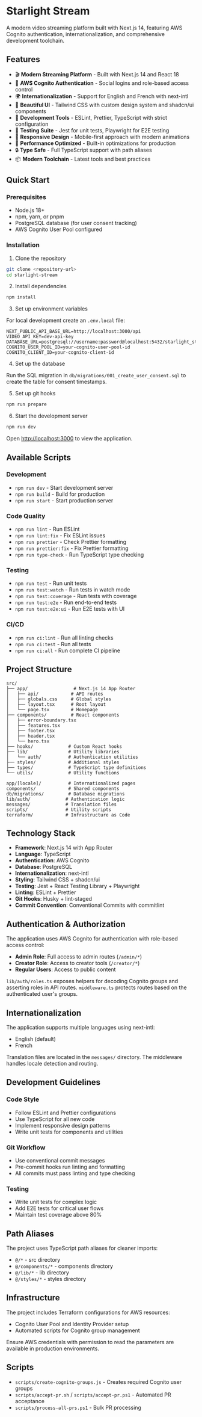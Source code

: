 # Starlight Stream

A modern video streaming platform built with Next.js 14, featuring AWS Cognito authentication, internationalization, and comprehensive development toolchain.

## Features

- 🎬 **Modern Streaming Platform** - Built with Next.js 14 and React 18
- 🔐 **AWS Cognito Authentication** - Social logins and role-based access control
- 🌍 **Internationalization** - Support for English and French with next-intl
- 🎨 **Beautiful UI** - Tailwind CSS with custom design system and shadcn/ui components
- 🔧 **Development Tools** - ESLint, Prettier, TypeScript with strict configuration
- 🧪 **Testing Suite** - Jest for unit tests, Playwright for E2E testing
- 📱 **Responsive Design** - Mobile-first approach with modern animations
- 🚀 **Performance Optimized** - Built-in optimizations for production
- 🔒 **Type Safe** - Full TypeScript support with path aliases
- 📦 **Modern Toolchain** - Latest tools and best practices

## Quick Start

### Prerequisites

- Node.js 18+
- npm, yarn, or pnpm
- PostgreSQL database (for user consent tracking)
- AWS Cognito User Pool configured

### Installation

1. Clone the repository

```bash
git clone <repository-url>
cd starlight-stream
```

2. Install dependencies

```bash
npm install
```

3. Set up environment variables

For local development create an `.env.local` file:

```
NEXT_PUBLIC_API_BASE_URL=http://localhost:3000/api
VIDEO_API_KEY=dev-api-key
DATABASE_URL=postgresql://username:password@localhost:5432/starlight_stream
COGNITO_USER_POOL_ID=your-cognito-user-pool-id
COGNITO_CLIENT_ID=your-cognito-client-id
```

4. Set up the database

Run the SQL migration in `db/migrations/001_create_user_consent.sql` to create the table for consent timestamps.

5. Set up git hooks

```bash
npm run prepare
```

6. Start the development server

```bash
npm run dev
```

Open [http://localhost:3000](http://localhost:3000) to view the application.

## Available Scripts

### Development

- `npm run dev` - Start development server
- `npm run build` - Build for production
- `npm run start` - Start production server

### Code Quality

- `npm run lint` - Run ESLint
- `npm run lint:fix` - Fix ESLint issues
- `npm run prettier` - Check Prettier formatting
- `npm run prettier:fix` - Fix Prettier formatting
- `npm run type-check` - Run TypeScript type checking

### Testing

- `npm run test` - Run unit tests
- `npm run test:watch` - Run tests in watch mode
- `npm run test:coverage` - Run tests with coverage
- `npm run test:e2e` - Run end-to-end tests
- `npm run test:e2e:ui` - Run E2E tests with UI

### CI/CD

- `npm run ci:lint` - Run all linting checks
- `npm run ci:test` - Run all tests
- `npm run ci:all` - Run complete CI pipeline

## Project Structure

```
src/
├── app/                 # Next.js 14 App Router
│   ├── api/            # API routes
│   ├── globals.css     # Global styles
│   ├── layout.tsx      # Root layout
│   └── page.tsx        # Homepage
├── components/         # React components
│   ├── error-boundary.tsx
│   ├── features.tsx
│   ├── footer.tsx
│   ├── header.tsx
│   └── hero.tsx
├── hooks/             # Custom React hooks
├── lib/               # Utility libraries
│   └── auth/          # Authentication utilities
├── styles/            # Additional styles
├── types/             # TypeScript type definitions
└── utils/             # Utility functions

app/[locale]/          # Internationalized pages
components/            # Shared components
db/migrations/         # Database migrations
lib/auth/             # Authentication logic
messages/             # Translation files
scripts/              # Utility scripts
terraform/            # Infrastructure as Code
```

## Technology Stack

- **Framework**: Next.js 14 with App Router
- **Language**: TypeScript
- **Authentication**: AWS Cognito
- **Database**: PostgreSQL
- **Internationalization**: next-intl
- **Styling**: Tailwind CSS + shadcn/ui
- **Testing**: Jest + React Testing Library + Playwright
- **Linting**: ESLint + Prettier
- **Git Hooks**: Husky + lint-staged
- **Commit Convention**: Conventional Commits with commitlint

## Authentication & Authorization

The application uses AWS Cognito for authentication with role-based access control:

- **Admin Role**: Full access to admin routes (`/admin/*`)
- **Creator Role**: Access to creator tools (`/creator/*`)
- **Regular Users**: Access to public content

`lib/auth/roles.ts` exposes helpers for decoding Cognito groups and asserting roles in API routes.
`middleware.ts` protects routes based on the authenticated user's groups.

## Internationalization

The application supports multiple languages using next-intl:

- English (default)
- French

Translation files are located in the `messages/` directory. The middleware handles locale detection and routing.

## Development Guidelines

### Code Style

- Follow ESLint and Prettier configurations
- Use TypeScript for all new code
- Implement responsive design patterns
- Write unit tests for components and utilities

### Git Workflow

- Use conventional commit messages
- Pre-commit hooks run linting and formatting
- All commits must pass linting and type checking

### Testing

- Write unit tests for complex logic
- Add E2E tests for critical user flows
- Maintain test coverage above 80%

## Path Aliases

The project uses TypeScript path aliases for cleaner imports:

- `@/*` - src directory
- `@/components/*` - components directory
- `@/lib/*` - lib directory
- `@/styles/*` - styles directory

## Infrastructure

The project includes Terraform configurations for AWS resources:

- Cognito User Pool and Identity Provider setup
- Automated scripts for Cognito group management

Ensure AWS credentials with permission to read the parameters are available in production environments.

## Scripts

- `scripts/create-cognito-groups.js` - Creates required Cognito user groups
- `scripts/accept-pr.sh` / `scripts/accept-pr.ps1` - Automated PR acceptance
- `scripts/process-all-prs.ps1` - Bulk PR processing
